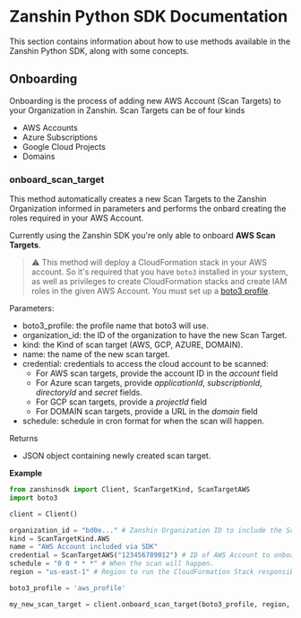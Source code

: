 # Zanshin Python SDK Documentation

This section contains information about how to use methods available in the Zanshin Python SDK, along with some concepts.

## Onboarding

Onboarding is the process of adding new AWS Account (Scan Targets) to your Organization in Zanshin.
Scan Targets can be of four kinds
- AWS Accounts 
- Azure Subscriptions
- Google Cloud Projects
- Domains

### onboard_scan_target

This method automatically creates a new Scan Targets to the Zanshin Organization informed in parameters and performs the onbard creating the roles required in your AWS Account.

Currently using the Zanshin SDK you're only able to onboard **AWS Scan Targets**.

> :warning: This method will deploy a CloudFormation stack in your AWS account. So it's required that you have `boto3` installed in your system, as well as privileges to create CloudFormation stacks and create IAM roles in the given AWS Account.
> You must set up a [boto3 profile](https://boto3.amazonaws.com/v1/documentation/api/latest/guide/configuration.html#using-a-configuration-file).

Parameters:
- boto3_profile: the profile name that boto3 will use.
- organization_id: the ID of the organization to have the new Scan Target.
- kind: the Kind of scan target (AWS, GCP, AZURE, DOMAIN).
- name: the name of the new scan target.
- credential: credentials to access the cloud account to be scanned:
    * For AWS scan targets, provide the account ID in the *account* field
    * For Azure scan targets, provide *applicationId*, *subscriptionId*, *directoryId* and *secret* fields.
    * For GCP scan targets, provide a *projectId* field
    * For DOMAIN scan targets, provide a URL in the *domain* field
- schedule: schedule in cron format for when the scan will happen.

Returns
- JSON object containing newly created scan target.

**Example**

```python
from zanshinsdk import Client, ScanTargetKind, ScanTargetAWS
import boto3

client = Client()

organization_id = "bd0e..." # Zanshin Organization ID to include the Scan Target to.
kind = ScanTargetKind.AWS
name = "AWS Account included via SDK"
credential = ScanTargetAWS("123456789012") # ID of AWS Account to onboard.
schedule = "0 0 * * *" # When the scan will happen.
region = "us-east-1" # Region to run the CloudFormation Stack responsible for onboarding.

boto3_profile = 'aws_profile'

my_new_scan_target = client.onboard_scan_target(boto3_profile, region, organization_id, kind, name, credential, schedule)

```


